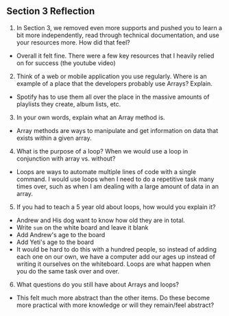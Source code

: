 ## Section 3 Reflection

1. In Section 3, we removed even more supports and pushed you to learn a bit more independently, read through technical documentation, and use your resources more. How did that feel?
+ Overall it felt fine.  There were a few key resources that I heavily relied on for success (the youtube video)

2. Think of a web or mobile application you use regularly. Where is an example of a place that the developers probably use Arrays? Explain.
+ Spotify has to use them all over the place in the massive amounts of playlists they create,
album lists, etc.

3. In your own words, explain what an Array method is.
+ Array methods are ways to manipulate and get information on data that exists within a given array.

4. What is the purpose of a loop? When we would use a loop in conjunction with array vs. without?
+ Loops are ways to automate multiple lines of code with a single command.  I would use loops when I need to do a repetitive task many times over, such as when I am dealing with a large amount of data in an array.

5. If you had to teach a 5 year old about loops, how would you explain it?
+ Andrew and His dog want to know how old they are in total.  
+ Write `sum` on the white board and leave it blank
+ Add Andrew's age to the board
+ Add Yeti's age to the board
+ It would be hard to do this with a hundred people, so instead of adding each one on our own, we have a computer add our ages up instead of writing it ourselves on the whiteboard.  Loops are what happen when you do the same task over and over.


6. What questions do you still have about Arrays and loops?
+ This felt much more abstract than the other items.  Do these become more practical with more knowledge or will they remain/feel abstract?
